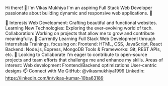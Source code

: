 Hi there! 👋 I'm Vikas Mukhiya
I'm an aspiring Full Stack Web Developer passionate about building dynamic and responsive web applications. 🚀

👀 Interests
Web Development: Crafting beautiful and functional websites.
Learning New Technologies: Exploring the ever-evolving world of tech.
Collaboration: Working on projects that allow me to grow and contribute meaningfully.
🌱 Currently Learning
Full Stack Web Development through Internshala Trainings, focusing on:
Frontend: HTML, CSS, JavaScript, React
Backend: Node.js, Express, MongoDB
Tools & Frameworks: Git, REST APIs, etc.
💞️ Looking to Collaborate
I'm eager to contribute to open-source projects and team efforts that challenge me and enhance my skills.
Areas of interest:
Web development
Frontend/Backend optimizations
User-centric designs
📫 Connect with Me
GitHub: @vikasmukhiya1999
LinkedIn: https://linkedin.com/in/vikas-kumar-10ba63189


<!---
vikasmukhiya1999/vikasmukhiya1999 is a ✨ special ✨ repository because its `README.md` (this file) appears on your GitHub profile.
You can click the Preview link to take a look at your changes.
--->
